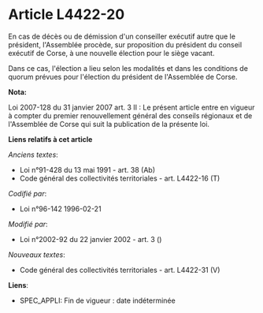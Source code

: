 # Article L4422-20

En cas de décès ou de démission d'un conseiller exécutif autre que le président, l'Assemblée procède, sur proposition du
président du conseil exécutif de Corse, à une nouvelle élection pour le siège vacant.

Dans ce cas, l'élection a lieu selon les modalités et dans les conditions de quorum prévues pour l'élection du président de
l'Assemblée de Corse.

**Nota:**

Loi 2007-128 du 31 janvier 2007 art. 3 II : Le présent article entre en vigueur à compter du premier renouvellement général
des conseils régionaux et de l'Assemblée de Corse qui suit la publication de la présente loi.

**Liens relatifs à cet article**

_Anciens textes_:

  - Loi n°91-428 du 13 mai 1991 - art. 38 (Ab)
  - Code général des collectivités territoriales - art. L4422-16 (T)

_Codifié par_:

  - Loi n°96-142 1996-02-21

_Modifié par_:

  - Loi n°2002-92 du 22 janvier 2002 - art. 3 ()

_Nouveaux textes_:

  - Code général des collectivités territoriales - art. L4422-31 (V)

**Liens**:

  - SPEC_APPLI: Fin de vigueur : date indéterminée
